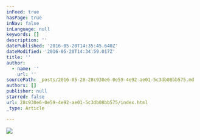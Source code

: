 ```yaml
---
inFeed: true
hasPage: true
inNav: false
inLanguage: null
keywords: []
description: ''
datePublished: '2016-05-20T14:35:45.640Z'
dateModified: '2016-05-20T14:34:59.017Z'
title: ''
author:
  - name: ''
    url: ''
sourcePath: _posts/2016-05-20-28c930e6-0e59-4e92-ae01-5c3db08bb575.md
authors: []
publisher: null
starred: false
url: 28c930e6-0e59-4e92-ae01-5c3db08bb575/index.html
_type: Article

---
```

![](https://s3-us-west-2.amazonaws.com/the-grid-img/p/6a51fbeebc59e5c77666faffb0ead8ce2231c552.jpg)